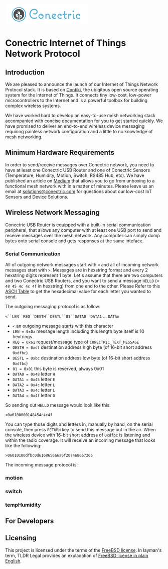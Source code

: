 ![Conectric Logo](conectric.png)

# Conectric Internet of Things Network Protocol


## Introduction
We are pleased to announce the launch of our Internet of Things Network Protocol stack. It is based on [Contiki](http://www.contiki-os.org/), the ubiqitous open source operating system for the Internet of Things. It connects tiny low-cost, low-power microcontrollers to the Internet and is a powerful toolbox for building complex wireless systems.

We have worked hard to develop an easy-to-use mesh networking stack accompanied with concise documentation for you to get started quickly. We have promised to deliver an end-to-end wireless device messaging requiring painless network configuration and a little to no knowledge of mesh networking.

## Minimum Hardware Requirements
In order to send/receive messages over Conectric network, you need to have at least one Conectric USB Router and one of Conectric Sensors (Temperature, Humidity, Motion, Switch, RS485 Hub, etc). We have published an article on [Medium](https://medium.com/conectric-networks/announcing-conectrics-usb-iot-gateway-sensor-product-86087af7ae57) that allows you to go from unboxing to a functional mesh network with in a matter of minutes. Please leave us an email at [solutions@conectric.com](mailto:solutions@conectric.com) for questions about our low-cost IoT Sensors and Device Solutions.

## Wireless Network Messaging
Conectric USB Router is equipped with a built-in serial communication peripheral, that allows any computer with at least one USB port to send and receive messages over the mesh network. Any computer can simply dump bytes onto serial console and gets responses at the same inteface.

### Serial Communication

All of outgoing network messages start with `<` and all of incoming network messages start with `>`. Messages are in hexstring format and every 2 hexstring digits represent 1 byte. Let's assume that there are two computers and two Conectric USB Routers, and you want to send a message `HELLO` (= `48 45 4c 4c 4f` in hexstring) from one end to the other. Please Refer to this [ASCII Table](http://asciitable.com) to get the hexadecimal value for each letter you wanted to send.

The outgoing messaging protocol is as follow:

`<``LEN``REQ``DESTH``DESTL``01``DATA0``DATA1` ... `DATAn`

* `<` an outgoing message starts with this character
* `LEN = 0x0a` message length including this length byte itself is 10 hextrings
* `REQ = 0x61` request/message type of `CONECTRIC_TEXT_MESSAGE`
* `DESTH = 0xdf` destination address high byte (of 16-bit short address `0xdfbc`)
* `DESTL = 0xbc` destination address low byte (of  16-bit short address `0xdfbc`)
* `01 = 0x01` this byte is reserved, always 0x01
* `DATA0 = 0x48` letter `H`
* `DATA1 = 0x45` letter `E`
* `DATA2 = 0x4c` letter `L`
* `DATA3 = 0x4c` letter `L`
* `DATA4 = 0x4f` letter `O`

So sending out `HELLO` message would look like this:

    <0a6100000148454c4c4f

You can type those digits and letters in, manually by hand, on the serial console, then press `RETURN` key to send this message out in the air. When the wireless device with 16-bit short address of `0xdfbc` is listening and within the radio coverage. It will receive an incoming message that looks like the following:

    >06010100dfbc0d6168656a6a6f207468657265

The incoming message protocol is:





### motion

### switch

### tempHumidity

## For Developers

## Licensing

This project is licensed under the terms of the [FreeBSD license](https://opensource.org/licenses/BSD-2-Clause). In layman's term, TLDR Legal provides an explanation of [FreeBSD license in plain English](https://tldrlegal.com/license/bsd-2-clause-license-(freebsd)).
